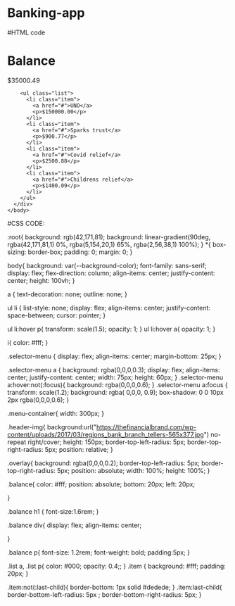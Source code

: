 # Banking-app


#HTML code

<!DOCTYPE html>
<html lang="en">
<head>
    <meta charset="UTF-8">
    <meta name="viewport" content="width=device-width, initial-scale=1.0">
    <link rel="stylesheet" href="style.css">
    <script src="https://kit.fontawesome.com/79529b3781.js" crossorigin="anonymous"></script>
    <title>Banking Application</title>
</head>
<body>
    <div class="selector-menu">
        <a href="#"><i class="fas fa-university fa-2x" alt="Home"></i></a>
        <a href="#"><i class="fas fa-search-dollar fa-2x" alt="Transactions"></i></a>
        <a href="#" class="current"><i class="fas fa-paper-plane fa-2x" alt="Send Money"></i></a>
        <a href="#"><i class="fas fa-store fa-2x"></i></a>
        <a href="#"><i class="fas fa-mobile-alt fa-2x"></i></a>
      </div>
      <div class="menu-container">
        <div class="header-img">
          <div class="overlay"></div>
          <div class="balance">
            <h1>Balance</h1>
            <div>
              <i class="fas fa-money-bill-alt"></i>
              <p>$35000.49</p>
            </div>
          </div>
        </div>
  
        <ul class="list">
          <li class="item">
            <a href="#">UNO</a>
            <p>$150000.00</p>
          </li>
          <li class="item">
            <a href="#">Sparks trust</a>
            <p>$900.77</p>
          </li>
          <li class="item">
            <a href="#">Covid relief</a>
            <p>$2500.88</p>
          </li>
          <li class="item">
            <a href="#">Childrens relief</a>
            <p>$1400.09</p>
          </li>
        </ul>
      </div>
    </body>
  
</body>
</html>





#CSS CODE:



:root{
    background: rgb(42,171,81);
  background: linear-gradient(90deg, rgba(42,171,81,1) 0%, rgba(5,154,20,1) 65%, rgba(2,56,38,1) 100%);
}
*{
    box-sizing: border-box;
    padding: 0;
    margin: 0;
}

body{
    background: var(--background-color);
    font-family: sans-serif;
    display: flex;
    flex-direction: column;
    align-items: center;
    justify-content: center;
    height: 100vh;
}

a {
    text-decoration: none;
    outline: none;
}

ul li {
    list-style: none;
    display: flex;
    align-items: center;
    justify-content: space-between;
    cursor: pointer;
}

ul li:hover p{
    transform: scale(1.5);
    opacity: 1;
}
ul li:hover a{
    opacity: 1;
}

i{
    color: #fff;
}

.selector-menu {
    display: flex;
    align-items: center;
    margin-bottom: 25px;
}

.selector-menu a {
    background: rgba(0,0,0,0.3);
    display: flex;
    align-items: center;
    justify-content: center;
    width: 75px;
    height: 60px;
}
.selector-menu a:hover:not(:focus){
    background: rgba(0,0,0,0.6);
}
.selector-menu a:focus {
    transform: scale(1.2);
    background: rgba( 0,0,0, 0.9);
    box-shadow: 0 0 10px 2px rgba(0,0,0,0.6);
}

.menu-container{
    width: 300px;
}

.header-img{
    background:url("https://thefinancialbrand.com/wp-content/uploads/2017/03/regions_bank_branch_tellers-565x377.jpg") no-repeat right/cover;
    height: 150px;
    border-top-left-radius: 5px;
    border-top-right-radius: 5px;
    position: relative;
}

.overlay{
    background: rgba(0,0,0,0.2);
    border-top-left-radius: 5px;
    border-top-right-radius: 5px;
    position: absolute;
    width: 100%;
    height: 100%;
}

.balance{
    color: #fff;
    position: absolute;
    bottom: 20px;
    left: 20px;
    
}

.balance h1 {
    font-size:1.6rem;
}

.balance div{
    display: flex;
    align-items: center;
    
}

.balance p{
    font-size: 1.2rem;
    font-weight: bold;
    padding:5px;
}

.list a, .list p{
    color: #000;
    opacity: 0.4;;
}
.item {
    background: #fff;
    padding: 20px;
}

.item:not(:last-child){
    border-bottom: 1px solid #dedede;
}
.item:last-child{
    border-bottom-left-radius: 5px ;
    border-bottom-right-radius: 5px;
}

